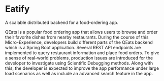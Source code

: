 # Eatify

A scalable distributed backend for a food-ordering app.

QEats is a popular food ordering app that allows users to browse and order their favorite dishes from nearby restaurants. During the course of this Micro-Experience, developers build different parts of the QEats backend which is a Spring Boot application. Several REST API endpoints are implemented to query restaurant information and place food orders. To give a sense of real-world problems, production issues are introduced for the developer to investigate using Scientific Debugging methods. Along with this, the developer is expected to improve the app performance under large load scenarios as well as include an advanced search feature in the app.
